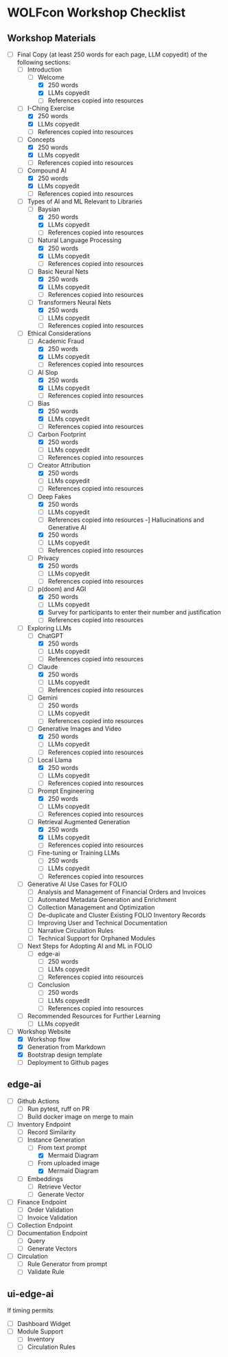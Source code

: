 # WOLFcon Workshop Checklist

## Workshop Materials
- [ ] Final Copy (at least 250 words for each page, LLM copyedit) of the following sections:
  - [ ] Introduction
    - [ ] Welcome
      - [x] 250 words
      - [x] LLMs copyedit
      - [ ] References copied into resources
   - [ ] I-Ching Exercise
      - [x] 250 words
      - [x] LLMs copyedit
      - [ ] References copied into resources
    - [ ] Concepts
      - [x] 250 words
      - [x] LLMs copyedit
      - [ ] References copied into resources
    - [ ] Compound AI
      - [x] 250 words
      - [x] LLMs copyedit
      - [ ] References copied into resources
  - [ ] Types of AI and ML Relevant to Libraries
    - [ ] Baysian
      - [x] 250 words
      - [x] LLMs copyedit
      - [ ] References copied into resources
    - [ ] Natural Language Processing
      - [x] 250 words
      - [x] LLMs copyedit
      - [ ] References copied into resources
    - [ ] Basic Neural Nets
      - [x] 250 words
      - [x] LLMs copyedit
      - [ ] References copied into resources
    - [ ] Transformers Neural Nets
      - [x] 250 words
      - [ ] LLMs copyedit
      - [ ] References copied into resources
  - [ ] Ethical Considerations
    - [ ] Academic Fraud 
      - [x] 250 words
      - [x] LLMs copyedit
      - [ ] References copied into resources
    - [ ] AI Slop
      - [x] 250 words
      - [x] LLMs copyedit
      - [ ] References copied into resources
    - [ ] Bias
      - [x] 250 words
      - [x] LLMs copyedit
      - [ ] References copied into resources
    - [ ] Carbon Footprint 
      - [x] 250 words
      - [ ] LLMs copyedit
      - [ ] References copied into resources
    - [ ] Creator Attribution
      - [x] 250 words
      - [ ] LLMs copyedit
      - [ ] References copied into resources
    - [ ] Deep Fakes
      - [x] 250 words
      - [ ] LLMs copyedit
      - [ ] References copied into resources
    -] Hallucinations and Generative AI 
      - [x] 250 words
      - [ ] LLMs copyedit
      - [ ] References copied into resources
    - [ ] Privacy
      - [x] 250 words
      - [ ] LLMs copyedit
      - [ ] References copied into resources
    - [ ] p(doom) and AGI 
      - [x] 250 words
      - [ ] LLMs copyedit
      - [x] Survey for participants to enter their number and justification
      - [ ] References copied into resources
  - [ ] Exploring LLMs
    - [ ] ChatGPT
      - [x] 250 words
      - [ ] LLMs copyedit
      - [ ] References copied into resources
    - [ ] Claude
      - [x] 250 words
      - [ ] LLMs copyedit
      - [ ] References copied into resources
    - [ ] Gemini
      - [ ] 250 words
      - [ ] LLMs copyedit
      - [ ] References copied into resources
    - [ ] Generative Images and Video
      - [x] 250 words
      - [ ] LLMs copyedit
      - [ ] References copied into resources
    - [ ] Local Llama
      - [x] 250 words
      - [ ] LLMs copyedit
      - [ ] References copied into resources
    - [ ] Prompt Engineering
      - [x] 250 words
      - [ ] LLMs copyedit
      - [ ] References copied into resources
    - [ ] Retrieval Augmented Generation
      - [x] 250 words
      - [x] LLMs copyedit
      - [ ] References copied into resources
    - [ ] Fine-tuning or Training LLMs
      - [ ] 250 words
      - [ ] LLMs copyedit
      - [ ] References copied into resources
  - [ ] Generative AI Use Cases for FOLIO
    - [ ] Analysis and Management of Financial Orders and Invoices
    - [ ] Automated Metadata Generation and Enrichment
    - [ ] Collection Management and Optimization
    - [ ] De-duplicate and Cluster Existing FOLIO Inventory Records
    - [ ] Improving User and Technical Documentation
    - [ ] Narrative Circulation Rules
    - [ ] Technical Support for Orphaned Modules
  - [ ] Next Steps for Adopting AI and ML in FOLIO
    - [ ] edge-ai
      - [ ] 250 words
      - [ ] LLMs copyedit
      - [ ] References copied into resources
    - [ ] Conclusion
      - [ ] 250 words
      - [ ] LLMs copyedit
      - [ ] References copied into resources
  - [ ] Recommended Resources for Further Learning
      - [ ] LLMs copyedit
- [ ] Workshop Website
  - [x] Workshop flow 
  - [x] Generation from Markdown
  - [x] Bootstrap design template
  - [ ] Deployment to Github pages
## edge-ai
- [ ] Github Actions
  - [ ] Run pytest, ruff on PR
  - [ ] Build docker image on merge to main
- [ ] Inventory Endpoint
  - [ ] Record Similarity
  - [ ] Instance Generation
    - [ ] From text prompt
      - [x] Mermaid Diagram
    - [ ] From uploaded image
      - [x] Mermaid Diagram
  - [ ] Embeddings
    - [ ] Retrieve Vector
    - [ ] Generate Vector
- [ ] Finance Endpoint
  - [ ] Order Validation
  - [ ] Invoice Validation
- [ ] Collection Endpoint
- [ ] Documentation Endpoint
  - [ ] Query
  - [ ] Generate Vectors
- [ ] Circulation
  - [ ] Rule Generator from prompt
  - [ ] Validate Rule

## ui-edge-ai
If timing permits

- [ ] Dashboard Widget
- [ ] Module Support
  - [ ] Inventory
  - [ ] Circulation Rules
